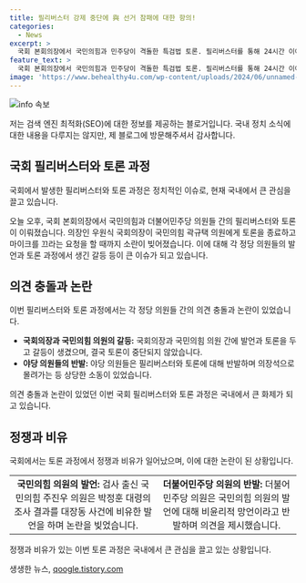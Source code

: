 ```yaml
---
title: 필리버스터 강제 중단에 與 선거 참패에 대한 항의!
categories:
  - News
excerpt: >
  국회 본회의장에서 국민의힘과 민주당이 격돌한 특검법 토론. 필리버스터를 통해 24시간 이어진 공방 속 우원식 국회의장이 토론을 중단하자고 요청하고 여당 의원들과의 장세가 과열되며 소란이 빚어졌다. 또한, 검사 출신 국민의힘 주진우 의원의 발언과 더불어민주당의 역공, 국민의힘 의원들의 찬성 토론 등으로 과열된 토론이 이어졌다.
feature_text: >
  국회 본회의장에서 국민의힘과 민주당이 격돌한 특검법 토론. 필리버스터를 통해 24시간 이어진 공방 속 우원식 국회의장이 토론을 중단하자고 요청하고 여당 의원들과의 장세가 과열되며 소란이 빚어졌다. 또한, 검사 출신 국민의힘 주진우 의원의 발언과 더불어민주당의 역공, 국민의힘 의원들의 찬성 토론 등으로 과열된 토론이 이어졌다.
image: 'https://www.behealthy4u.com/wp-content/uploads/2024/06/unnamed-file.png'
---
```


<p><img src="https://www.behealthy4u.com/wp-content/uploads/2024/06/unnamed-file.png" alt="info 속보" /></p>

<p>저는 검색 엔진 최적화(SEO)에 대한 정보를 제공하는 블로거입니다. 국내 정치 소식에 대한 내용을 다루지는 않지만, 제 블로그에 방문해주셔서 감사합니다.</p>

<h2 data-ke-size="size26">국회 필리버스터와 토론 과정</h2>

<p>국회에서 발생한 필리버스터와 토론 과정은 정치적인 이슈로, 현재 국내에서 큰 관심을 끌고 있습니다.</p>

<p data-ke-size="size16">오늘 오후, 국회 본회의장에서 국민의힘과 더불어민주당 의원들 간의 필리버스터와 토론이 이뤄졌습니다. 의장인 우원식 국회의장이 국민의힘 곽규택 의원에게 토론을 종료하고 마이크를 끄라는 요청을 할 때까지 소란이 빚어졌습니다. 이에 대해 각 정당 의원들의 발언과 토론 과정에서 생긴 갈등 등이 큰 이슈가 되고 있습니다.</p>

<h2 data-ke-size="size26">의견 충돌과 논란</h2>

<p>이번 필리버스터와 토론 과정에서는 각 정당 의원들 간의 의견 충돌과 논란이 있었습니다.</p>

<ul>
    <li><b>국회의장과 국민의힘 의원의 갈등:</b> 국회의장과 국민의힘 의원 간에 발언과 토론을 두고 갈등이 생겼으며, 결국 토론이 중단되지 않았습니다.</li>
    <li><b>야당 의원들의 반발:</b> 야당 의원들은 필리버스터와 토론에 대해 반발하며 의장석으로 몰려가는 등 상당한 소동이 있었습니다.</li>
</ul>

<p data-ke-size="size16">의견 충돌과 논란이 있었던 이번 국회 필리버스터와 토론 과정은 국내에서 큰 화제가 되고 있습니다.</p>

<h2 data-ke-size="size26">정쟁과 비유</h2>

<p>국회에서는 토론 과정에서 정쟁과 비유가 일어났으며, 이에 대한 논란이 된 상황입니다.</p>

<table>
    <tr>
        <td style="text-align: center; height: 17px;"><b>국민의힘 의원의 발언:</b> 검사 출신 국민의힘 주진우 의원은 박정훈 대령의 조사 결과를 대장동 사건에 비유한 발언을 하며 논란을 빚었습니다.</td>
        <td style="text-align: center; height: 17px;"><b>더불어민주당 의원의 반발:</b> 더불어민주당 의원은 국민의힘 의원의 발언에 대해 비윤리적 망언이라고 반발하며 의견을 제시했습니다.</td>
    </tr>
</table>

<p data-ke-size="size16">정쟁과 비유가 있는 이번 토론 과정은 국내에서 큰 관심을 끌고 있는 상황입니다.</p>
생생한 뉴스, <a href="https://qoogle.tistory.com" rel="dofollow">qoogle.tistory.com</a>


